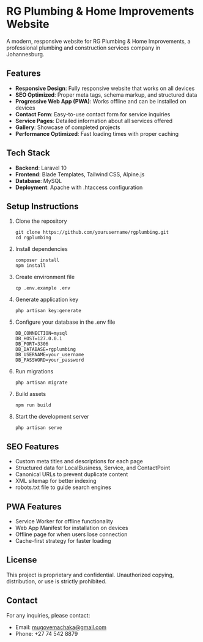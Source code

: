 # RG Plumbing & Home Improvements Website

A modern, responsive website for RG Plumbing & Home Improvements, a professional plumbing and construction services company in Johannesburg.

## Features

- **Responsive Design**: Fully responsive website that works on all devices
- **SEO Optimized**: Proper meta tags, schema markup, and structured data
- **Progressive Web App (PWA)**: Works offline and can be installed on devices
- **Contact Form**: Easy-to-use contact form for service inquiries
- **Service Pages**: Detailed information about all services offered
- **Gallery**: Showcase of completed projects
- **Performance Optimized**: Fast loading times with proper caching

## Tech Stack

- **Backend**: Laravel 10
- **Frontend**: Blade Templates, Tailwind CSS, Alpine.js
- **Database**: MySQL
- **Deployment**: Apache with .htaccess configuration

## Setup Instructions

1. Clone the repository
   ```
   git clone https://github.com/yourusername/rgplumbing.git
   cd rgplumbing
   ```

2. Install dependencies
   ```
   composer install
   npm install
   ```

3. Create environment file
   ```
   cp .env.example .env
   ```

4. Generate application key
   ```
   php artisan key:generate
   ```

5. Configure your database in the .env file
   ```
   DB_CONNECTION=mysql
   DB_HOST=127.0.0.1
   DB_PORT=3306
   DB_DATABASE=rgplumbing
   DB_USERNAME=your_username
   DB_PASSWORD=your_password
   ```

6. Run migrations
   ```
   php artisan migrate
   ```

7. Build assets
   ```
   npm run build
   ```

8. Start the development server
   ```
   php artisan serve
   ```

## SEO Features

- Custom meta titles and descriptions for each page
- Structured data for LocalBusiness, Service, and ContactPoint
- Canonical URLs to prevent duplicate content
- XML sitemap for better indexing
- robots.txt file to guide search engines

## PWA Features

- Service Worker for offline functionality
- Web App Manifest for installation on devices
- Offline page for when users lose connection
- Cache-first strategy for faster loading

## License

This project is proprietary and confidential. Unauthorized copying, distribution, or use is strictly prohibited.

## Contact

For any inquiries, please contact:
- Email: mugovemachaka@gmail.com
- Phone: +27 74 542 8879

